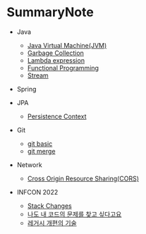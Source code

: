 # SummaryNote

- Java
  - [Java Virtual Machine(JVM)](javanotes/JVM.md)
  - [Garbage Collection](javanotes/GC.md)
  - [Lambda expression](javanotes/Lambda.md)
  - [Functional Programming](javanotes/FunctionalProgramming.md)
  - [Stream](javanotes/Stream.md)

- Spring
- JPA
  - [Persistence Context](JPA/Persistence.md)

- Git
  - [git basic](Git/git_basic.md)
  - [git merge](Git/merge_method.md)

- Network
  - [Cross Origin Resource Sharing(CORS)](Network/CORS.md)

- INFCON 2022
  - [Stack Changes](Infcon2022/StackChanges.md)
  - [나도 내 코드의 문제를 찾고 싶다고요](Infcon2022/FindProblem.md)
  - [레거시 개편의 기술](Infcon2022/Legacy.md)